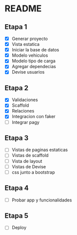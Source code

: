 # README

## Etapa 1

- [x] Generar proyecto
- [x] Vista estatica
- [x] Iniciar la base de datos
- [x] Modelo vehiculos
- [x] Modelo tipo de carga
- [x] Agregar dependecias
- [x] Devise usuarios

## Etapa 2

- [x] Validaciones
- [x] Scaffold
- [x] Relaciones
- [x] Integracion con faker
- [ ] Integrar pagy

## Etapa 3

- [ ] Vistas de paginas estaticas
- [ ] Vistas de scaffold
- [ ] Vista de layout
- [ ] Vistas de Devise
- [ ] css junto a bootstrap

## Etapa 4

- [ ] Probar app y funcionalidades

## Etapa 5

- [ ] Deploy
